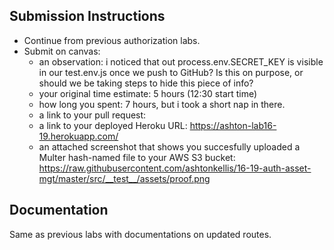 ## Submission Instructions
* Continue from previous authorization labs.
* Submit on canvas: 
  * an observation: i noticed that out process.env.SECRET_KEY is visible in our test.env.js once we push to GitHub? Is this on purpose, or should we be taking steps to hide this piece of info?
  * your original time estimate: 5 hours (12:30 start time)
  * how long you spent: 7 hours, but i took a short nap in there.
  * a link to your pull request: 
  * a link to your deployed Heroku URL: https://ashton-lab16-19.herokuapp.com/
  * an attached screenshot that shows you succesfully uploaded a Multer hash-named file to your AWS S3 bucket: https://raw.githubusercontent.com/ashtonkellis/16-19-auth-asset-mgt/master/src/__test__/assets/proof.png

## Documentation
Same as previous labs with documentations on updated routes. 
